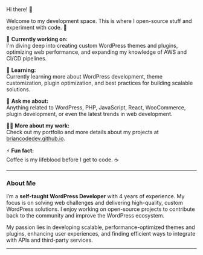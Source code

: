 Hi there! 👋

Welcome to my development space. This is where I open-source stuff and experiment with code. 🚀

🔭 **Currently working on:**  
I'm diving deep into creating custom WordPress themes and plugins, optimizing web performance, and expanding my knowledge of AWS and CI/CD pipelines.

🌱 **Learning:**  
Currently learning more about WordPress development, theme customization, plugin optimization, and best practices for building scalable solutions.

💬 **Ask me about:**  
Anything related to WordPress, PHP, JavaScript, React, WooCommerce, plugin development, or even the latest trends in web development.

👨‍💻 **More about my work:**  
Check out my portfolio and more details about my projects at [briancodedev.github.io](https://briancodedev.github.io).

⚡ **Fun fact:**  
Coffee is my lifeblood before I get to code. ☕️

---

### About Me

I’m a **self-taught WordPress Developer** with 4 years of experience. My focus is on solving web challenges and delivering high-quality, custom WordPress solutions. I enjoy working on open-source projects to contribute back to the community and improve the WordPress ecosystem.

My passion lies in developing scalable, performance-optimized themes and plugins, enhancing user experiences, and finding efficient ways to integrate with APIs and third-party services.

---
